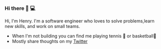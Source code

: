 ### Hi there 👋 💻

Hi, I'm Henry. I'm a software engineer who loves to solve problems,learn new skills, and work on small teams. 

- When I'm not building you can find me playing tennis 🎾 or basketball🏀
- Mostly share thoughts on my [Twitter](https://twitter.com/hbrophy93)











